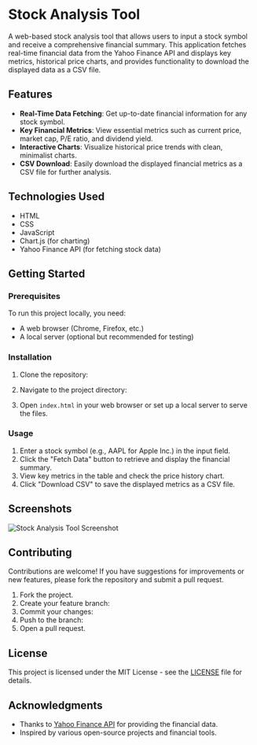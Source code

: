 # Stock Analysis Tool

A web-based stock analysis tool that allows users to input a stock symbol and receive a comprehensive financial summary. This application fetches real-time financial data from the Yahoo Finance API and displays key metrics, historical price charts, and provides functionality to download the displayed data as a CSV file.

## Features

- **Real-Time Data Fetching**: Get up-to-date financial information for any stock symbol.
- **Key Financial Metrics**: View essential metrics such as current price, market cap, P/E ratio, and dividend yield.
- **Interactive Charts**: Visualize historical price trends with clean, minimalist charts.
- **CSV Download**: Easily download the displayed financial metrics as a CSV file for further analysis.

## Technologies Used

- HTML
- CSS
- JavaScript
- Chart.js (for charting)
- Yahoo Finance API (for fetching stock data)

## Getting Started

### Prerequisites

To run this project locally, you need:

- A web browser (Chrome, Firefox, etc.)
- A local server (optional but recommended for testing)

### Installation

1. Clone the repository:

2. Navigate to the project directory:
3. Open `index.html` in your web browser or set up a local server to serve the files.

### Usage

1. Enter a stock symbol (e.g., AAPL for Apple Inc.) in the input field.
2. Click the "Fetch Data" button to retrieve and display the financial summary.
3. View key metrics in the table and check the price history chart.
4. Click "Download CSV" to save the displayed metrics as a CSV file.

## Screenshots

![Stock Analysis Tool Screenshot](path/to/screenshot.png)

## Contributing

Contributions are welcome! If you have suggestions for improvements or new features, please fork the repository and submit a pull request.

1. Fork the project.
2. Create your feature branch:
3. Commit your changes:
4. Push to the branch:
5. Open a pull request.

## License

This project is licensed under the MIT License - see the [LICENSE](LICENSE) file for details.

## Acknowledgments

- Thanks to [Yahoo Finance API](https://www.yahoofinanceapi.com/) for providing the financial data.
- Inspired by various open-source projects and financial tools.

